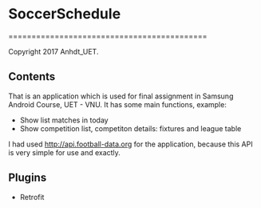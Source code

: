 # SoccerSchedule
===========================================

Copyright 2017 Anhdt_UET.

Contents
--------
That is an application which is used for final assignment in Samsung Android Course, UET - VNU. 
It has some main functions, example:

- Show list matches in today
- Show competition list, competiton details: fixtures and league table

I had used http://api.football-data.org for the application, because this API is very simple for use and exactly.

Plugins
-------
- Retrofit
